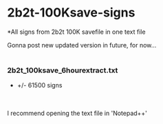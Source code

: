# 2b2t-100Ksave-signs
*All signs from 2b2t 100K savefile in one text file

Gonna post new updated version in future, for now...
<br/><br/>
### 2b2t_100ksave_6hourextract.txt
- +/- 61500 signs

<br/><br/>
I recommend opening the text file in 'Notepad++'
